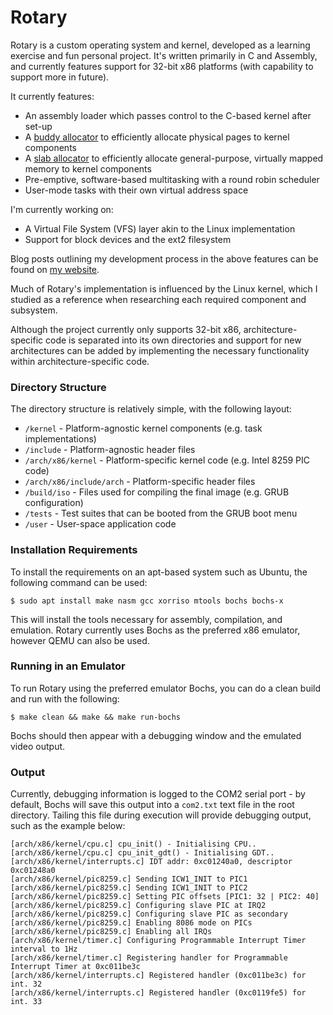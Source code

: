 # Rotary
Rotary is a custom operating system and kernel, developed as a learning exercise and fun personal project. It's written primarily in C and Assembly, and currently features support for 32-bit x86 platforms (with capability to support more in future).

It currently features:
- An assembly loader which passes control to the C-based kernel after set-up
- A [buddy allocator](https://en.wikipedia.org/wiki/Buddy_memory_allocation) to efficiently allocate physical pages to kernel components
- A [slab allocator](https://en.wikipedia.org/wiki/Slab_allocation) to efficiently allocate general-purpose, virtually mapped memory to kernel components
- Pre-emptive, software-based multitasking with a round robin scheduler
- User-mode tasks with their own virtual address space

I'm currently working on:
- A Virtual File System (VFS) layer akin to the Linux implementation
- Support for block devices and the ext2 filesystem

Blog posts outlining my development process in the above features can be found on [my website](https://joestanding.co.uk).

Much of Rotary's implementation is influenced by the Linux kernel, which I studied as a reference when researching each required component and subsystem.

Although the project currently only supports 32-bit x86, architecture-specific code is separated into its own directories and support for new architectures can be added by implementing the necessary functionality within architecture-specific code.

### Directory Structure
The directory structure is relatively simple, with the following layout:
- `/kernel` - Platform-agnostic kernel components (e.g. task implementations)
- `/include` - Platform-agnostic header files
- `/arch/x86/kernel` - Platform-specific kernel code (e.g. Intel 8259 PIC code)
- `/arch/x86/include/arch` - Platform-specific header files
- `/build/iso` - Files used for compiling the final image (e.g. GRUB configuration)
- `/tests` - Test suites that can be booted from the GRUB boot menu
- `/user` - User-space application code

### Installation Requirements
To install the requirements on an apt-based system such as Ubuntu, the following command can be used:

`$ sudo apt install make nasm gcc xorriso mtools bochs bochs-x`

This will install the tools necessary for assembly, compilation, and emulation. Rotary currently uses Bochs as the preferred x86 emulator, however QEMU can also be used.

### Running in an Emulator
To run Rotary using the preferred emulator Bochs, you can do a clean build and run with the following:

`$ make clean && make && make run-bochs`

Bochs should then appear with a debugging window and the emulated video output.
### Output
Currently, debugging information is logged to the COM2 serial port - by default, Bochs will save this output into a `com2.txt` text file in the root directory. Tailing this file during execution will provide debugging output, such as the example below:
```
[arch/x86/kernel/cpu.c] cpu_init() - Initialising CPU..
[arch/x86/kernel/cpu.c] cpu_init_gdt() - Initialising GDT..
[arch/x86/kernel/interrupts.c] IDT addr: 0xc01240a0, descriptor 0xc01248a0
[arch/x86/kernel/pic8259.c] Sending ICW1_INIT to PIC1
[arch/x86/kernel/pic8259.c] Sending ICW1_INIT to PIC2
[arch/x86/kernel/pic8259.c] Setting PIC offsets [PIC1: 32 | PIC2: 40]
[arch/x86/kernel/pic8259.c] Configuring slave PIC at IRQ2
[arch/x86/kernel/pic8259.c] Configuring slave PIC as secondary
[arch/x86/kernel/pic8259.c] Enabling 8086 mode on PICs
[arch/x86/kernel/pic8259.c] Enabling all IRQs
[arch/x86/kernel/timer.c] Configuring Programmable Interrupt Timer interval to 1Hz
[arch/x86/kernel/timer.c] Registering handler for Programmable Interrupt Timer at 0xc011be3c
[arch/x86/kernel/interrupts.c] Registered handler (0xc011be3c) for int. 32
[arch/x86/kernel/interrupts.c] Registered handler (0xc0119fe5) for int. 33
```


